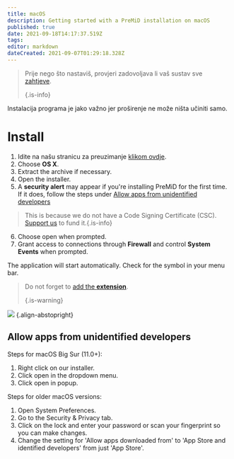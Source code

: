 ```yaml
---
title: macOS
description: Getting started with a PreMiD installation on macOS
published: true
date: 2021-09-18T14:17:37.519Z
tags: 
editor: markdown
dateCreated: 2021-09-07T01:29:18.328Z
---
```


> Prije nego što nastaviš, provjeri zadovoljava li vaš sustav sve [ zahtjeve](/install/requirements). 
> 
> {.is-info}

Instalacija programa je jako važno jer proširenje ne može ništa učiniti samo.

# Install
1. Idite na našu stranicu za preuzimanje [klikom ovdje](https://premid.app/downloads).
2. Choose **OS X**.
3. Extract the archive if necessary.
4. Open the installer.
5. A **security alert** may appear if you're installing PreMiD for the first time. If it does, follow the steps under [Allow apps from unidentified developers](https://docs.premid.app/install/macos#allow-apps-from-unidentified-developers)
> This is because we do not have a Code Signing Certificate (CSC). [Support us](https://www.patreon.com/Timeraa) to fund it.{.is-info}
6. Choose open when prompted.
7. Grant access to connections through **Firewall** and control **System Events** when prompted.

The application will start automatically. Check for the symbol in your menu bar.

> Do not forget to [add the **extension**](/install). 
> 
> {.is-warning}

![](https://img.icons8.com/color/2x/mac-logo.png) {.align-abstopright}

## Allow apps from unidentified developers
Steps for macOS Big Sur (11.0+):
1. Right click on our installer.
2. Click open in the dropdown menu.
3. Click open in popup.

Steps for older macOS versions:
1. Open System Preferences.
2. Go to the Security & Privacy tab.
3. Click on the lock and enter your password or scan your fingerprint so you can make changes.
4. Change the setting for 'Allow apps downloaded from' to 'App Store and identified developers' from just 'App Store'.